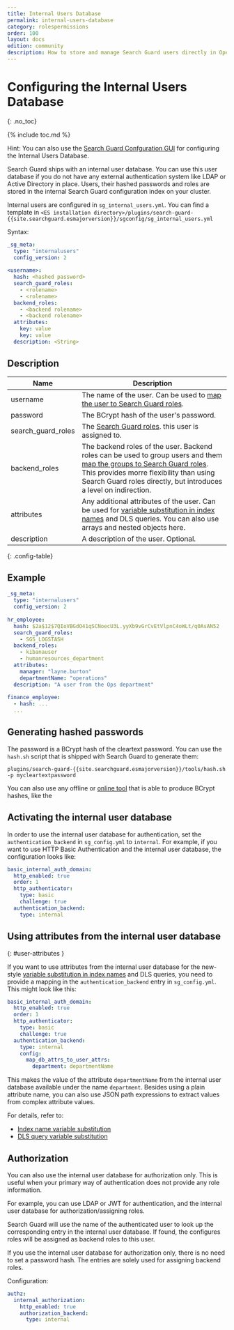 ```yaml
---
title: Internal Users Database
permalink: internal-users-database
category: rolespermissions
order: 100
layout: docs
edition: community
description: How to store and manage Search Guard users directly in OpenSearch/Elasticsearch by using the Internal Users Database.
---
```

<!---
Copyright 2020 floragunn GmbH
-->

# Configuring the Internal Users Database
{: .no_toc}

{% include toc.md %}

Hint: You can also use the [Search Guard Confguration GUI](../_docs_configuration_changes/configuration_config_gui.md) for configuring the Internal Users Database.

Search Guard ships with an internal user database. You can use this user database if you do not have any external authentication system like LDAP or Active Directory in place. Users, their hashed passwords and roles are stored in the internal Search Guard configuration index on your cluster.

Internal users are configured in `sg_internal_users.yml`. You can find a template in `<ES installation directory>/plugins/search-guard-{{site.searchguard.esmajorversion}}/sgconfig/sg_internal_users.yml`

Syntax:
 
```yaml
_sg_meta:
  type: "internalusers"
  config_version: 2
  
<username>:
  hash: <hashed password>
  search_guard_roles:
    - <rolename>
    - <rolename>
  backend_roles:
    - <backend rolename>
    - <backend rolename>
  attributes:
    key: value
    key: value
  description: <String>
```

## Description

| Name | Description |
|---|---|
| username | The name of the user. Can be used to [map the user to Search Guard roles](../_docs_roles_permissions/configuration_roles_mapping.md).|
| password | The BCrypt hash of the user's password.|
| search\_guard\_roles | The [Search Guard roles](../_docs_roles_permissions/configuration_roles_mapping.md). this user is assigned to.|
| backend_roles | The backend roles of the user. Backend roles can be used to group users and them [map the groups to Search Guard roles](../_docs_roles_permissions/configuration_roles_permissions.md). This provides morre flexibility than using Search Guard roles directly, but introduces a level on indirection.|
| attributes | Any additional attributes of the user. Can be used for [variable substitution in index names](../_docs_roles_permissions/configuration_roles_permissions.md#dynamic-index-names-user-attributes) and DLS queries. You can also use arrays and nested objects here.|
| description | A description of the user. Optional.|
{: .config-table}

## Example

```yaml
_sg_meta:
  type: "internalusers"
  config_version: 2
  
hr_employee:
  hash: $2a$12$7QIoVBGdO41qSCNoecU3L.yyXb9vGrCvEtVlpnC4oWLt/q0AsAN52
  search_guard_roles:
    - SGS_LOGSTASH
  backend_roles:
    - kibanauser
    - humanresources_department
  attributes:
    manager: "layne.burton"
    departmentName: "operations"
  description: "A user from the Ops department"
  
finance_employee:
  - hash: ...
  ...

```


## Generating hashed passwords

The password is a BCrypt hash of the cleartext password. You can use the `hash.sh` script that is shipped with Search Guard to generate them:

``plugins/search-guard-{{site.searchguard.esmajorversion}}/tools/hash.sh -p mycleartextpassword``

You can also use any offline or [online tool](https://bcrypt-generator.com/) that is able to produce BCrypt hashes, like the 

## Activating the internal user database

In order to use the internal user database for authentication, set the `authentication_backend` in `sg_config.yml` to `internal`. For example, if you want to use HTTP Basic Authentication and the internal user database, the configuration looks like:

```yaml
basic_internal_auth_domain:
  http_enabled: true
  order: 1
  http_authenticator:
    type: basic
    challenge: true
  authentication_backend:
    type: internal
```

## Using attributes from the internal user database
{: #user-attributes }

If you want to use attributes from the internal user database for the new-style [variable substitution in index names](../_docs_roles_permissions/configuration_roles_permissions.md#dynamic-index-names-user-attributes) and DLS queries, you need to provide a mapping in the `authentication_backend` entry in `sg_config.yml`. This might look like this:

```yaml
basic_internal_auth_domain:
  http_enabled: true
  order: 1
  http_authenticator:
    type: basic
    challenge: true
  authentication_backend:
    type: internal
    config:
      map_db_attrs_to_user_attrs:
        department: departmentName      
```

This makes the value of the attribute `departmentName` from the internal user database available under the name `department`. Besides using a plain attribute name, you can also use JSON path expressions to extract values from complex attribute values.

For details, refer to:

- [Index name variable substitution](../_docs_roles_permissions/configuration_roles_permissions.md#dynamic-index-names-user-attributes)
- [DLS query variable substitution](../_docs_dls_fls/dlsfls_dls.md)


## Authorization

You can also use the internal user database for authorization only. This is useful when your primary way of authentication does not provide any role information.

For example, you can use LDAP or JWT for authentication, and the internal user database for authorization/assigning roles.

Search Guard will use the name of the authenticated user to look up the corresponding entry in the internal user database. If found, the configures roles will be assigned as backend roles to this user.

If you use the internal user database for authorization only, there is no need to set a password hash. The entries are solely used for assigning backend roles.

Configuration:

```yaml
authz:
  internal_authorization:
    http_enabled: true
    authorization_backend:
      type: internal
```      
